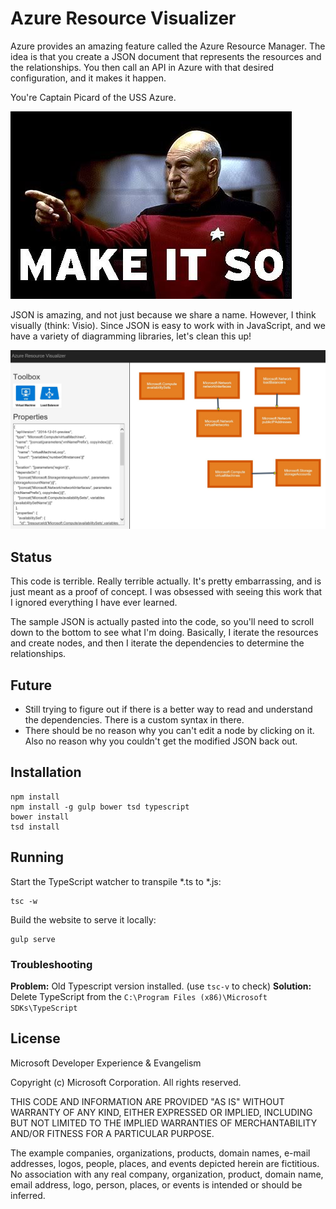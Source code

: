 # Azure Resource Visualizer

Azure provides an amazing feature called the Azure Resource Manager. The idea is that you create a JSON document that represents the resources and the relationships. You then call an API in Azure with that desired configuration, and it makes it happen.

You're Captain Picard of the USS Azure.

![Make it So](make-it-so.jpg)

JSON is amazing, and not just because we share a name. However, I think visually (think: Visio). Since JSON is easy to work with in JavaScript, and we have a variety of diagramming libraries, let's clean this up!

![Azure Resource Manager Diagram](arm-diagram.jpg)

## Status

This code is terrible. Really terrible actually. It's pretty embarrassing, and is just meant as a proof of concept. I was obsessed with seeing this work that I ignored everything I have ever learned.

The sample JSON is actually pasted into the code, so you'll need to scroll down to the bottom to see what I'm doing. Basically, I iterate the resources and create nodes, and then I iterate the dependencies to determine the relationships.

## Future

* Still trying to figure out if there is a better way to read and understand the dependencies. There is a custom syntax in there.
* There should be no reason why you can't edit a node by clicking on it. Also no reason why you couldn't get the modified JSON back out.

## Installation

	npm install
	npm install -g gulp bower tsd typescript
	bower install
	tsd install

## Running

Start the TypeScript watcher to transpile *.ts to *.js:

	tsc -w

Build the website to serve it locally:

	gulp serve

### Troubleshooting

**Problem:** Old Typescript version installed. (use `tsc-v` to check)
**Solution:** Delete TypeScript from the `C:\Program Files (x86)\Microsoft SDKs\TypeScript`

## License

Microsoft Developer Experience & Evangelism

Copyright (c) Microsoft Corporation. All rights reserved.

THIS CODE AND INFORMATION ARE PROVIDED "AS IS" WITHOUT WARRANTY OF ANY KIND, EITHER EXPRESSED OR IMPLIED, INCLUDING BUT NOT LIMITED TO THE IMPLIED WARRANTIES OF MERCHANTABILITY AND/OR FITNESS FOR A PARTICULAR PURPOSE.

The example companies, organizations, products, domain names, e-mail addresses, logos, people, places, and events depicted herein are fictitious. No association with any real company, organization, product, domain name, email address, logo, person, places, or events is intended or should be inferred.